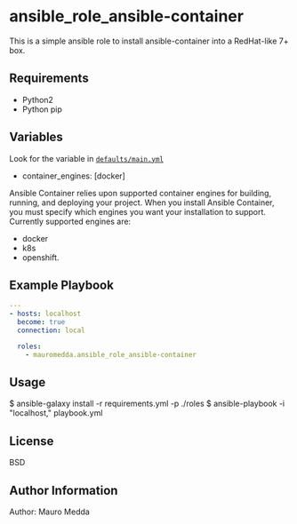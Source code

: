 ansible_role_ansible-container
======================

This is a simple ansible role to install ansible-container into a RedHat-like 7+ box.


Requirements
------------

  - Python2
  - Python pip


Variables
---------

Look for the variable in [`defaults/main.yml`](defaults/main.yml)


  * container_engines: [docker]

Ansible Container relies upon supported container engines for building, running, and deploying your project.
When you install Ansible Container, you must specify which engines you want your installation to support.
Currently supported engines are:
  - docker
  - k8s
  - openshift.


Example Playbook
----------------

```yaml
---
- hosts: localhost
  become: true
  connection: local

  roles:
    - mauromedda.ansible_role_ansible-container
```

Usage
-----

$ ansible-galaxy install -r requirements.yml -p ./roles
$ ansible-playbook -i "localhost," playbook.yml

License
-------

BSD

Author Information
------------------

Author: Mauro Medda 
